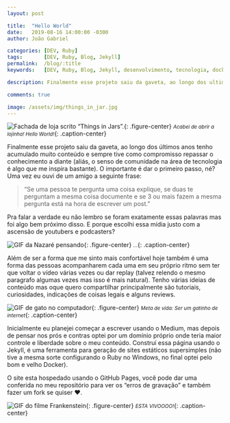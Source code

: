 ```yaml
---
layout: post

title:  "Hello World"
date:   2019-08-16 14:00:00 -0300
author: João Gabriel

categories: [DEV, Ruby]
tags: 		[DEV, Ruby, Blog, Jekyll]
permalink: 	/blog/:title
keywords: 	[DEV, Ruby, Blog, Jekyll, desenvolvimento, tecnologia, docker]

description: Finalmente esse projeto saiu da gaveta, ao longo dos ultimos anos tenho acumulado muito conteudo e sempre tive como compromisso repassar o conhecimento a diante...

comments: true

image: /assets/img/things_in_jar.jpg
---
```


![Fachada de loja scrito “Things in Jars”.]({{page.image}}){: .figure-center}
*<small>Acabei de abrir a lojinha! Hello World!</small>*{: .caption-center}

Finalmente esse projeto saiu da gaveta, ao longo dos últimos anos tenho acumulado muito conteúdo e sempre tive como compromisso repassar o conhecimento a diante (aliás, o senso de comunidade na área de tecnologia é algo que me inspira bastante). O importante é dar o primeiro passo, né? Uma vez eu ouvi de um amigo a seguinte frase:

> “Se uma pessoa te pergunta uma coisa explique, se duas te perguntam a mesma coisa documente e se 3 ou mais fazem a mesma pergunta está na hora de escrever um post.”

Pra falar a verdade eu não lembro se foram exatamente essas palavras mas foi algo bem próximo disso. E porque escolhi essa mídia justo com a ascensão de youtubers e podcasters? 

![GIF da Nazaré pensando](https://media1.tenor.com/images/aa9c780acd020eaa5b11322b869f67fa/tenor.gif){: .figure-center}
*<small>...</small>*{: .caption-center}

Além de ser a forma que me sinto mais confortável hoje também é uma forma das pessoas acompanharem cada uma em seu próprio ritmo sem ter que voltar o vídeo várias vezes ou dar replay (talvez relendo o mesmo paragrafo algumas vezes mas isso é mais natural). Tenho várias ideias de conteúdo mas oque quero compartilhar principalmente são tutoriais, curiosidades, indicações de coisas legais e alguns reviews. 

![GIF de gato no computador](https://media.giphy.com/media/VbnUQpnihPSIgIXuZv/giphy.gif){: .figure-center}
*<small>Meta de vida: Ser um gatinho de internet</small>*{: .caption-center}

Inicialmente eu planejei começar a escrever usando o Medium, mas depois de pensar nos prós e contras optei por um domínio próprio onde teria maior controle e liberdade sobre o meu conteúdo. Construí essa página usando o Jekyll, é uma ferramenta para geração de sites estáticos supersimples (não tive a mesma sorte configurando o Ruby no Windows, no final optei pelo bom e velho Docker).

O site esta hospedado usando o GitHub Pages, você pode dar uma conferida no meu repositório para ver os “erros de gravação” e também fazer um fork se quiser ♥.

![GIF do filme Frankenstein](https://media.giphy.com/media/3oEjI6hkw6nbYNQkz6/giphy.gif){: .figure-center}
*<small>ESTA VIVOOOO!</small>*{: .caption-center}